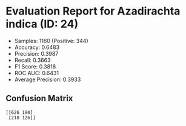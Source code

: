 # Evaluation Report for Azadirachta indica (ID: 24)
- Samples: 1160 (Positive: 344)
- Accuracy: 0.6483
- Precision: 0.3987
- Recall: 0.3663
- F1 Score: 0.3818
- ROC AUC: 0.6431
- Average Precision: 0.3933

## Confusion Matrix
```
[[626 190]
 [218 126]]
```